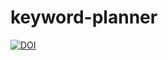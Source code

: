 # keyword-planner

[![DOI](https://zenodo.org/badge/600212637.svg)](https://zenodo.org/badge/latestdoi/600212637)
